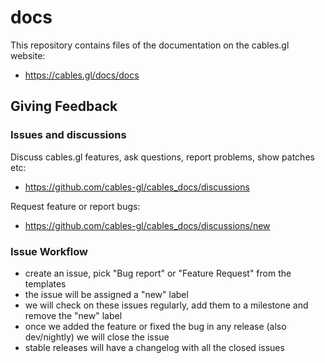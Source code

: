 # docs

This repository contains files of the documentation on the cables.gl website:
- https://cables.gl/docs/docs

## Giving Feedback

### Issues and discussions

Discuss cables.gl features, ask questions, report problems, show patches etc:
- https://github.com/cables-gl/cables_docs/discussions

Request feature or report bugs:
- https://github.com/cables-gl/cables_docs/discussions/new

### Issue Workflow

- create an issue, pick "Bug report" or "Feature Request" from the templates
- the issue will be assigned a "new" label
- we will check on these issues regularly, add them to a milestone and remove the "new" label
- once we added the feature or fixed the bug in any release (also dev/nightly) we will close the issue
- stable releases will have a changelog with all the closed issues





